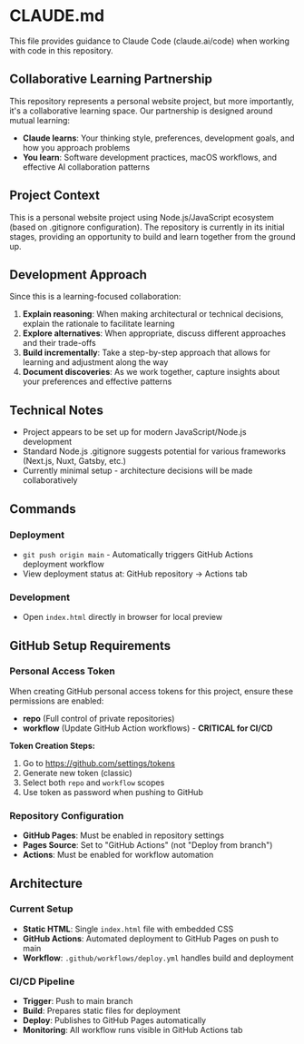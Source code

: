 # CLAUDE.md

This file provides guidance to Claude Code (claude.ai/code) when working with code in this repository.

## Collaborative Learning Partnership

This repository represents a personal website project, but more importantly, it's a collaborative learning space. Our partnership is designed around mutual learning:

- **Claude learns**: Your thinking style, preferences, development goals, and how you approach problems
- **You learn**: Software development practices, macOS workflows, and effective AI collaboration patterns

## Project Context

This is a personal website project using Node.js/JavaScript ecosystem (based on .gitignore configuration). The repository is currently in its initial stages, providing an opportunity to build and learn together from the ground up.

## Development Approach

Since this is a learning-focused collaboration:

1. **Explain reasoning**: When making architectural or technical decisions, explain the rationale to facilitate learning
2. **Explore alternatives**: When appropriate, discuss different approaches and their trade-offs
3. **Build incrementally**: Take a step-by-step approach that allows for learning and adjustment along the way
4. **Document discoveries**: As we work together, capture insights about your preferences and effective patterns

## Technical Notes

- Project appears to be set up for modern JavaScript/Node.js development
- Standard Node.js .gitignore suggests potential for various frameworks (Next.js, Nuxt, Gatsby, etc.)
- Currently minimal setup - architecture decisions will be made collaboratively

## Commands

### Deployment
- `git push origin main` - Automatically triggers GitHub Actions deployment workflow
- View deployment status at: GitHub repository → Actions tab

### Development
- Open `index.html` directly in browser for local preview

## GitHub Setup Requirements

### Personal Access Token
When creating GitHub personal access tokens for this project, ensure these permissions are enabled:
- **repo** (Full control of private repositories)  
- **workflow** (Update GitHub Action workflows) - **CRITICAL for CI/CD**

**Token Creation Steps:**
1. Go to https://github.com/settings/tokens
2. Generate new token (classic)
3. Select both `repo` and `workflow` scopes
4. Use token as password when pushing to GitHub

### Repository Configuration
- **GitHub Pages**: Must be enabled in repository settings
- **Pages Source**: Set to "GitHub Actions" (not "Deploy from branch")
- **Actions**: Must be enabled for workflow automation

## Architecture

### Current Setup
- **Static HTML**: Single `index.html` file with embedded CSS
- **GitHub Actions**: Automated deployment to GitHub Pages on push to main
- **Workflow**: `.github/workflows/deploy.yml` handles build and deployment

### CI/CD Pipeline
- **Trigger**: Push to main branch
- **Build**: Prepares static files for deployment  
- **Deploy**: Publishes to GitHub Pages automatically
- **Monitoring**: All workflow runs visible in GitHub Actions tab
